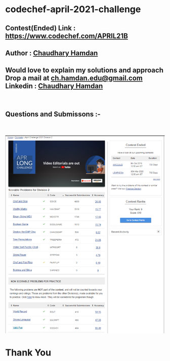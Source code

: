 # codechef-april-2021-challenge

<h2> Contest(Ended) Link : <a href = "https://www.codechef.com/APRIL21B">https://www.codechef.com/APRIL21B </a> </h2>

<h2> Author : <a href="https://chaudharyhamdan.me/">Chaudhary Hamdan</a></h2>

<h2> Would love to explain my solutions and approach <br>
Drop a mail at <a href="mailto:ch.hamdan.edu@gmail.com">ch.hamdan.edu@gmail.com</a> <br>
Linkedin : <a href="https://www.linkedin.com/in/chaudhary-hamdan-34ab5b1a6/">Chaudhary Hamdan </a></h2><br>
<h2> Questions and Submissons :- <h2><br>
<img src="https://github.com/hamdan-codes/codechef-april-2021-challenge/blob/main/Submissions.PNG?raw=true">
  
# Thank You




